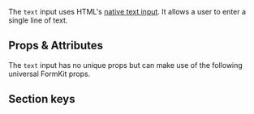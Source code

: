 <InputPageHero
title="Text input"
icon="IconInputText"
:pro="false"
project-price=""
data-price=""></InputPageHero>

The `text` input uses HTML's [native text input](https://developer.mozilla.org/en-US/docs/Web/HTML/Element/input/text). It allows a user to enter a single line of text.

<example
name="Text input"
file="/_content/examples/text/text.vue"></example>

## Props & Attributes

The `text` input has no unique props but can make use of the following universal
FormKit props.

<reference-table input="text" :attrs="['maxlength', 'minlength', 'placeholder']">
</reference-table>

## Section keys

<reference-table type="sectionKeys" primary="section-key">
</reference-table>
